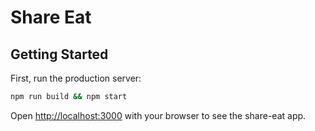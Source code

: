 # Share Eat

## Getting Started

First, run the production server:

```bash
npm run build && npm start
```

Open [http://localhost:3000](http://localhost:3000) with your browser to see the share-eat app.
